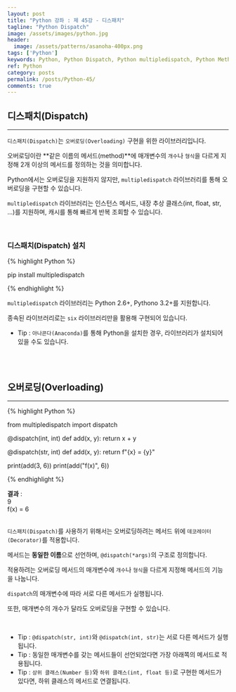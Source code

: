 ```yaml
---
layout: post
title: "Python 강좌 : 제 45강 - 디스패치"
tagline: "Python Dispatch"
image: /assets/images/python.jpg
header:
  image: /assets/patterns/asanoha-400px.png
tags: ['Python']
keywords: Python, Python Dispatch, Python multipledispatch, Python Method Overloading
ref: Python
category: posts
permalink: /posts/Python-45/
comments: true
---
```


## 디스패치(Dispatch) ##
----------

`디스패치(Dispatch)`는 `오버로딩(Overloading)` 구현을 위한 라이브러리입니다.

오버로딩이란 **같은 이름의 메서드(method)**에 매개변수의 `개수`나 `형식`을 다르게 지정해 2개 이상의 메서드를 정의하는 것을 의미합니다.

Python에서는 오버로딩을 지원하지 않지만, `multipledispatch` 라이브러리를 통해 오버로딩을 구현할 수 있습니다.

`multipledispatch` 라이브러리는 인스턴스 메서드, 내장 추상 클래스(int, float, str, ...)를 지원하며, 캐시를 통해 빠르게 반복 조회할 수 있습니다.

<br>

### 디스패치(Dispatch) 설치

{% highlight Python %}

pip install multipledispatch

{% endhighlight %}

`multipledispatch` 라이브러리는 Python 2.6+, Pythono 3.2+를 지원합니다.

종속된 라이브러리로는 `six` 라이브러리만을 활용해 구현되어 있습니다.

* Tip : `아나콘다(Anaconda)`를 통해 Python을 설치한 경우, 라이브러리가 설치되어 있을 수도 있습니다.

<br>
<br>

## 오버로딩(Overloading) ##
----------

{% highlight Python %}

from multipledispatch import dispatch


@dispatch(int, int)
def add(x, y):
    return x + y


@dispatch(str, int)
def add(x, y):
    return f"{x} = {y}"


print(add(3, 6))
print(add("f(x)", 6))

{% endhighlight %}

**결과**
:    
9<br>
f(x) = 6<br>
<br>

`디스패치(Dispatch)`를 사용하기 위해서는 오버로딩하려는 메서드 위에 `데코레이터(Decorator)`를 적용합니다.

메서드는 **동일한 이름**으로 선언하며, `@dispatch(*args)`의 구조로 정의합니다.

적용하려는 오버로딩 메서드의 매개변수에 `개수`나 `형식`을 다르게 지정해 메서드의 기능을 나눕니다.

`dispatch`의 매개변수에 따라 서로 다른 메서드가 실행됩니다.

또한, 매개변수의 개수가 달라도 오버로딩을 구현할 수 있습니다.

<br>

* Tip : `@dispatch(str, int)`와 `@dispatch(int, str)`는 서로 다른 메서드가 실행됩니다.
* Tip : 동일한 매개변수를 갖는 메서드들이 선언되었다면 가장 아래쪽의 메서드로 적용됩니다.
* Tip : `상위 클래스(Number 등)`와 `하위 클래스(int, float 등)`로 구현한 메서드가 있다면, 하위 클래스의 메서드로 연결됩니다.
